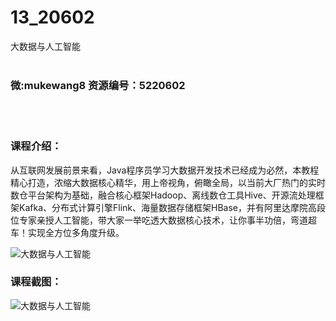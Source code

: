 # 13_20602
大数据与人工智能
<br/></br>
<h3>微:mukewang8 资源编号：5220602</h3>
<br/></br>
<h3>课程介绍：</h3>
<p>从互联网发展前景来看，Java程序员学习<a title="查看与 大数据 相关的文章" target="_blank">大数据</a>开发技术已经成为必然，本教程精心打造，浓缩<a title="查看与 大数据 相关的文章" target="_blank">大数据</a>核心精华，用上帝视角，俯瞰全局，以当前大厂热门的实时数仓平台架构为基础，融合核心框架Hadoop、离线数仓工具Hive、开源流处理框架Kafka、分布式计算引擎Flink、海量数据存储框架HBase，并有阿里达摩院高段位专家亲授<a title="查看与 人工智能 相关的文章" target="_blank">人工智能</a>，带大家一举吃透大数据核心技术，让你事半功倍，弯道超车！实现全方位多角度升级。</p>
<p><img src="https://www.ko996.com/wp-content/uploads/img/2021/08/1-2-300x202.png" alt="大数据与人工智能"></p>
<div class="info-desc">
<h3>课程截图：</h3>
<p><img src="https://www.ko996.com/wp-content/uploads/img/2021/08/2-2.png" alt="大数据与人工智能"></p>


			
</div>
